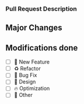 ### Pull Request Description

<!-- Describe briefly what your pull request achieves or modifies -->

## Major Changes

<!--
List the main changes of the pull request
- Added reverse compatibility to X
- Fixed a rare occurence of UI lag
-->

## Modifications done
- [ ] 🍃 New Feature
- [ ] ♻️ Refactor
- [ ] 🐛 Bug Fix
- [ ] 🎨 Design
- [ ] 🔥 Optimization
- [ ] 🎒 Other
